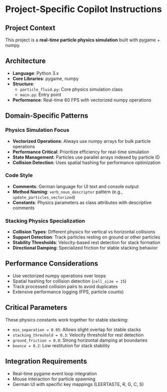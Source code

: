 # Project-Specific Copilot Instructions

## Project Context
This project is a **real-time particle physics simulation** built with pygame + numpy.

## Architecture
- **Language**: Python 3.x
- **Core Libraries**: pygame, numpy
- **Structure**: 
  - `particle_fluid.py`: Core physics simulation class
  - `main.py`: Entry point
- **Performance**: Real-time 60 FPS with vectorized numpy operations

## Domain-Specific Patterns

### Physics Simulation Focus
- **Vectorized Operations**: Always use numpy arrays for bulk particle operations
- **Performance Critical**: Prioritize efficiency for real-time simulation
- **State Management**: Particles use parallel arrays indexed by particle ID
- **Collision Detection**: Uses spatial hashing for performance optimization

### Code Style
- **Comments**: German language for UI text and console output
- **Method Naming**: `verb_noun_descriptor` pattern (e.g., `update_particles_vectorized`)
- **Constants**: Physics parameters as class attributes with descriptive comments

### Stacking Physics Specialization
- **Collision Types**: Different physics for vertical vs horizontal collisions
- **Support Detection**: Track particles resting on ground or other particles
- **Stability Thresholds**: Velocity-based rest detection for stack formation
- **Directional Damping**: Specialized friction for stable stacking behavior

## Performance Considerations
- Use vectorized numpy operations over loops
- Spatial hashing for collision detection (`cell_size = 15`)
- Track processed collision pairs to avoid duplicates
- Extensive performance logging (FPS, particle counts)

## Critical Parameters
These physics constants work together for stable stacking:
- `min_separation = 0.95`: Allows slight overlap for stable stacks  
- `stacking_threshold = 0.3`: Velocity threshold for rest detection
- `ground_friction = 0.8`: Strong horizontal damping at boundaries
- `bounce = 0.2`: Low restitution for stack stability

## Integration Requirements
- Real-time pygame event loop integration
- Mouse interaction for particle spawning
- German UI with specific key mappings (LEERTASTE, R, G, C, S)
